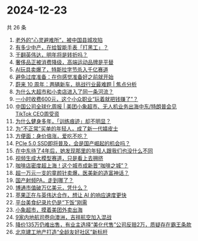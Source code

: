 # 2024-12-23

共 26 条

<!-- BEGIN 36KR -->
<!-- 最后更新时间 2024-12-23 06:00:54 +0800 -->
1. [老外的“心灵避难所”，被中国县城攻陷](https://36kr.com/p/3088215333959817)
1. [有多少中产，在给智能手表「打黑工」？](https://36kr.com/p/3089333268445314)
1. [干翻英伟达，明年将是转折吗？](https://36kr.com/p/3088376582142083)
1. [奢侈品正被消费降级，高端运动品牌是平替](https://36kr.com/p/3088691446577283)
1. [AI玩具卖爆了，特斯拉字节杀入千亿赛道](https://36kr.com/p/3088113827559815)
1. [避免过度准备：在你感觉准备好之前就开始](https://36kr.com/p/3074532927566464)
1. [蔚来 10 周年：两辆新车，挑战行业最难题 | 焦点分析](https://36kr.com/p/3089878477732232)
1. [为什么大超市和小卖店进入了同一条河流？](https://36kr.com/p/3088631724128385)
1. [一小时收费600元，这个小众职业“玩着就把钱赚了”？](https://36kr.com/p/3087986607831424)
1. [中国公司全球化周报 | 美团小象超市、无人机业务出海中东/特朗普会见TikTok CEO周受资](https://36kr.com/p/3088141230864521)
1. [为什么健身多年，「训练痕迹」却不明显？](https://36kr.com/p/3087332477417859)
1. [为“不正常”买单的年轻人，成了新一代嬉皮士](https://36kr.com/p/3088339950025095)
1. [方便面：身价倍涨，爱吃不吃？](https://36kr.com/p/3088106093705348)
1. [PCIe 5.0 SSD即将普及，会是国产崛起的机会吗？](https://36kr.com/p/3088427761236104)
1. [在中东待了4年后，她发现那里的年轻人跟我们也没什么不同](https://36kr.com/p/3087056911661440)
1. [视频生成大模型赛道，只是看上去拥挤](https://36kr.com/p/3088425143597191)
1. [咖啡店密度超上海！这个城市成新晋“咖啡之城”？](https://36kr.com/p/3089350871382403)
1. [超一万元一支的童颜针卖爆，医美新的造富神话？](https://36kr.com/p/3089274853030018)
1. [国产射频PA，走到哪了？](https://36kr.com/p/3087947956500615)
1. [博通市值破万亿美元，凭什么？](https://36kr.com/p/3088117998090369)
1. [苹果正在与英伟达合作，想让 AI 的响应速度更快](https://36kr.com/p/3088086130833539)
1. [平台美食纪录片仍是“下饭”刚需](https://36kr.com/p/3088644878940290)
1. [小象超市，摸着美团外卖出海](https://36kr.com/p/3088785406212231)
1. [9家内地航司卷向澳洲，吉祥航空加入混战](https://36kr.com/p/3088113694734728)
1. [降价135万仍难出售，有业主选择“美化代售”公司反赔2万，质疑存在霸王条款](https://36kr.com/p/3088392522741897)
1. [北京建工地产打造“全龄友好社区”新标杆](https://36kr.com/p/3089382481279108)
<!-- END 36KR -->